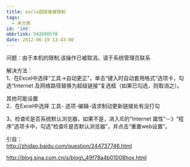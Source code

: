 ```yaml
---
title: excle超链接被限制
tags:
  - 未分类
id: '106'
abbrlink: 542090570
date: 2012-06-19 13:43:00
---
```


  
问题：由于本机的限制,该操作已被取消。请于系统管理员联系  
  
解决方法：  
1、在Excel中选择“工具→自动更正”，单击“键入时自动套用格式”选项卡，勾选“Internet 及网络路径替换为超级链接”复选框（如果已勾选，则取消之）。  
  
  
其他可能设置  
2、在Excel中选择 工具- 选项-编辑-请求制动更新链接处有没打勾  
  
3、检查IE是否系统默认浏览器，如果不是，进入IE的“Internet 属性”－》“程序”选项卡中，勾选“检查IE是否默认浏览器”，并点击“重置web设置”。  
  
  
引自：  
http://zhidao.baidu.com/question/244737746.html  
  
http://blog.sina.com.cn/s/blog\_49f78a4b01008hox.html